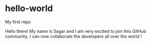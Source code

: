 # hello-world
My first repo

Hello there! My name is Sagar and I am very excited to join this GitHub community. 
I can now collaborate the developers all over the world !
